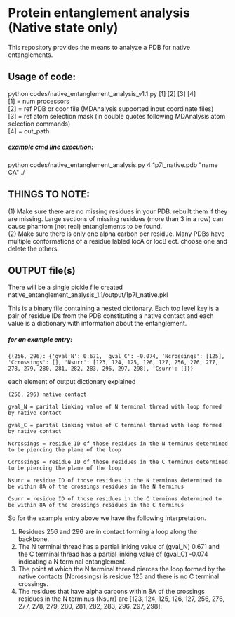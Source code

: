 # Protein entanglement analysis (Native state only)

This repository provides the means to analyze a PDB for native entanglements.

## Usage of code:  
python codes/native_entanglement_analysis_v1.1.py [1] [2] [3] [4]  
[1] = num processors  
[2] = ref PDB or coor file (MDAnalysis supported input coordinate files)  
[3] = ref atom selection mask (in double quotes following MDAnalysis atom selection commands)  
[4] = out_path  

##### example cmd line execution:  
python codes/native_entanglement_analysis.py 4 1p7l_native.pdb "name CA" ./  

## THINGS TO NOTE:  
(1) Make sure there are no missing residues in your PDB. rebuilt them if they are missing. Large sections of missing residues (more than 3 in a row) can cause phantom (not real) entanglements to be found.  
(2) Make sure there is only one alpha carbon per residue. Many PDBs have multiple conformations of a residue labled locA or locB ect. choose one and delete the others.  

## OUTPUT file(s)  
There will be a single pickle file created native_entanglement_analysis_1.1/output/1p7l_native.pkl

This is a binary file containing a nested dictionary. Each top level key is a pair of residue IDs from the PDB constituting a native contact and each value is a dictionary with information about the entanglement.  
  
##### for an example entry:  
  
~~~
{(256, 296): {'gval_N': 0.671, 'gval_C': -0.074, 'Ncrossings': [125], 'Ccrossings': [], 'Nsurr': [123, 124, 125, 126, 127, 256, 276, 277, 278, 279, 280, 281, 282, 283, 296, 297, 298], 'Csurr': []}}  
~~~  
each element of output dictionary explained  
~~~
(256, 296) native contact 
~~~
~~~
gval_N = parital linking value of N terminal thread with loop formed by native contact
~~~
~~~
gval_C = parital linking value of C terminal thread with loop formed by native contact
~~~
~~~
Ncrossings = residue ID of those residues in the N terminus determined to be piercing the plane of the loop
~~~
~~~
Ccrossings = residue ID of those residues in the C terminus determined to be piercing the plane of the loop
~~~
~~~
Nsurr = residue ID of those residues in the N terminus determined to be within 8A of the crossings residues in the N terminus
~~~
~~~
Csurr = residue ID of those residues in the C terminus determined to be within 8A of the crossings residues in the C terminus
~~~
So for the example entry above we have the following interpretation.  
1. Residues 256 and 296 are in contact forming a loop along the backbone.  
2. The N terminal thread has a partial linking value of (gval_N) 0.671 and the C terminal thread has a partial linking value of (gval_C) -0.074 indicating a N terminal entanglement.  
3. The point at which the N terminal thread pierces the loop formed by the native contacts (Ncrossings) is residue 125 and there is no C terminal crossings.  
4. The residues that have alpha carbons within 8A of the crossings residues in the N terminus (Nsurr) are [123, 124, 125, 126, 127, 256, 276, 277, 278, 279, 280, 281, 282, 283, 296, 297, 298].  
